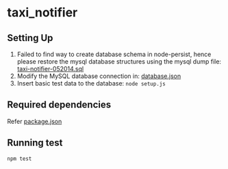 taxi_notifier
==============

Setting Up
-----------
1. Failed to find way to create database schema in node-persist,
   hence please restore the mysql database structures using the 
   mysql dump file: [taxi-notifier-052014.sql](taxi-notifier-052014.sql)
2. Modify the MySQL database connection in: [database.json](database.json)
3. Insert basic test data to the database:
   `node setup.js`

Required dependencies
---------------------
Refer [package.json](package.json)

Running test
------------
```
npm test
```